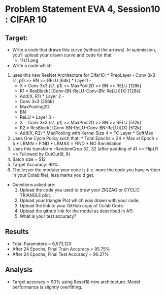 # Problem Statement EVA 4, Session10 : CIFAR 10

## Target:

*  Write a code that draws this curve (without the arrows). In submission, you'll upload your drawn curve and code for that
    * 11s11.png 
*  Write a code which
  1. uses this new ResNet Architecture for Cifar10:
    * PrepLayer - Conv 3x3 s1, p1) >> BN >> RELU [64k]
    * Layer1 -
        * X = Conv 3x3 (s1, p1) >> MaxPool2D >> BN >> RELU [128k]
        * R1 = ResBlock( (Conv-BN-ReLU-Conv-BN-ReLU))(X) [128k] 
        * Add(X, R1)
    * Layer 2 -
        * Conv 3x3 [256k]
        * MaxPooling2D
        * BN
        * ReLU
    * Layer 3 -
        * X = Conv 3x3 (s1, p1) >> MaxPool2D >> BN >> RELU [512k]
        * R2 = ResBlock( (Conv-BN-ReLU-Conv-BN-ReLU))(X) [512k]
        * Add(X, R2)
    * MaxPooling with Kernel Size 4
    * FC Layer 
    * SoftMax
  2. Uses One Cycle Policy such that:
    * Total Epochs = 24
    * Max at Epoch = 5
    * LRMIN = FIND
    * LRMAX = FIND
    * NO Annihilation
  3. Uses this transform -RandomCrop 32, 32 (after padding of 4) >> FlipLR >> Followed by CutOut(8, 8)
  4. Batch size = 512
  5. Target Accuracy: 90%. 
  6. The lesser the modular your code is (i.e. more the code you have written in your Colab file), less marks you'd get. 
* Questions asked are:
  1. Upload the code you used to draw your ZIGZAG or CYCLIC TRIANGLE plot.
  2. Upload your triangle Plot which was drawn with your code.
  3. Upload the link to your GitHub copy of Colab Code. 
  4. Upload the github link for the model as described in A11. 
  5. What is your test accuracy?

## Results

*  Total Parameters = 6,573,120
*  After 24 Epochs, Final Train Accuracy = 95.75%
*  After 24 Epochs, Final Test Accuracy = 90.27%


## Analysis

*  Target accuracy > 90% using Reset18 new architecture. Model performance is slightly overfitting.